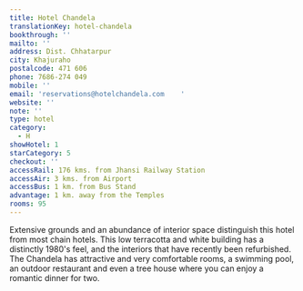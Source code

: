 ```yaml
---
title: Hotel Chandela
translationKey: hotel-chandela
bookthrough: ''
mailto: ''
address: Dist. Chhatarpur
city: Khajuraho
postalcode: 471 606
phone: 7686-274 049
mobile: ''
email: 'reservations@hotelchandela.com    '
website: ''
note: ''
type: hotel
category:
  - H
showHotel: 1
starCategory: 5
checkout: ''
accessRail: 176 kms. from Jhansi Railway Station
accessAir: 3 kms. from Airport
accessBus: 1 km. from Bus Stand
advantage: 1 km. away from the Temples
rooms: 95
---
```

Extensive grounds and an abundance of interior space distinguish this hotel from most chain hotels. This low terracotta and white building has a distinctly 1980's feel, and the interiors that have recently been refurbished.     The Chandela has attractive and very comfortable rooms, a swimming pool, an outdoor restaurant and even a tree house where you can enjoy a romantic dinner for two.